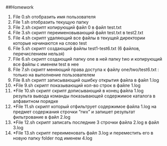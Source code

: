 ##Homework

1. File 0.sh отобразить имя пользователя 
2. File 1.sh отобразить текущую папку
3. File 2.sh скрипт копирующий файл 0 в файл test.txt
4. File 3.sh скрипт переименовывающий файл test.txt в test2.txt
5. File 4.sh скрипт удаляющий все файлы в текущей директории которые начинаются на слово test
6. File 5.sh скрипт создающий файлы test1-test6.txt (6 файлов, перечислением нельзя)
7. File 6.sh скрипт создающий папку one в ней папку two и копирующий все файлы с именем test в нее 
8. File 7.sh скрипт меняющий права доступа к файлу one/two/test6.txt : только на выполнение пользователем
9. File 8.sh скрипт записывающий ошибку открытия файла в файл 1.log
10. \*File 9.sh скрипт показывающий кол-во строк в файле 1.log
11. \*File 10.sh скрипт скрипт дописывающий в конец файла 1.log результа вывода команды показывающей содержимое каталога в алфавитном порядке
12. \*File 11.sh скрипт который отфильтрует содержимое файла 1.log на предмет содержания строчки “rwx” и запишет результат фильтрование в файл 2.log
13. \*File 12.sh скрипт записать последние 3 строчки файла 2.log в файл 3.log
14. \*File 13.sh скрипт переименовать файл 3.log и переместить его в новую папку folder под именем 4.log

